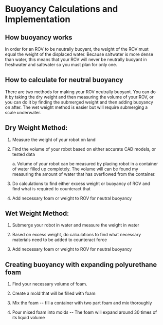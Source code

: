 # Buoyancy Calculations and Implementation

## How buoyancy works

In order for an ROV to be neutrally buoyant, the weight of the ROV must
equal the weight of the displaced water. Because saltwater is more dense
than water, this means that your ROV will never be neutrally buoyant in
freshwater and saltwater so you must plan for only one.

## How to calculate for neutral buoyancy

There are two methods for making your ROV neutrally buoyant. You can do
it by taking the dry weight and then measuring the volume of your ROV,
or you can do it by finding the submerged weight and then adding
buoyancy on after. The wet weight method is easier but will require
submerging a scale underwater.

## Dry Weight Method:

1.  Measure the weight of your robot on land

2.  Find the volume of your robot based on either accurate CAD models,
    or tested data

    a.  Volume of your robot can be measured by placing robot in a
        container of water filled up completely. The volume will can be
        found my measuring the amount of water that has overflowed from
        the container.

3.  Do calculations to find either excess weight or buoyancy of ROV and
    find what is required to counteract that

4.  Add necessary foam or weight to ROV for neutral buoyancy

## Wet Weight Method:

1.  Submerge your robot in water and measure the weight in water

2.  Based on excess weight, do calculations to find what necessary
    materials need to be added to counteract force

3.  Add necessary foam or weight to ROV for neutral buoyancy

## Creating buoyancy with expanding polyurethane foam

1.  Find your necessary volume of foam.

2.  Create a mold that will be filled with foam

3.  Mix the foam -- fill a container with two part foam and mix
    thoroughly

4.  Pour mixed foam into molds -- The foam will expand around 30 times
    of its liquid volume
